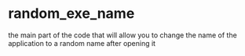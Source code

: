 # random_exe_name
 the main part of the code that will allow you to change the name of the application to a random name after opening it
